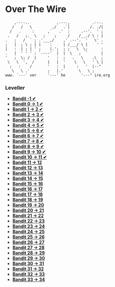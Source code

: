 # Over The Wire
```
    ,----..            ,----,          .---.
   /   /   \         ,/   .`|         /. ./|
  /   .     :      ,`   .'  :     .--'.  ' ;
 .   /   ;.  \   ;    ;     /    /__./ \ : |
.   ;   /  ` ; .'___,/    ,' .--'.  '   \' .
;   |  ; \ ; | |    :     | /___/ \ |    ' '
|   :  | ; | ' ;    |.';  ; ;   \  \;      :
.   |  ' ' ' : `----'  |  |  \   ;  `      |
'   ;  \; /  |     '   :  ;   .   \    .\  ;
 \   \  ',  /      |   |  '    \   \   ' \ |
  ;   :    /       '   :  |     :   '  |--"
   \   \ .'        ;   |.'       \   \ ;
www. `---` ver     '---' he       '---" ire.org
```

### Leveller 
- [**Bandit -1 ✔**](https://github.com/ErsaGunTosun/OverTheWire/blob/master/bandit_-1.md)
- [**Bandit  0  -> 1 ✔**](https://github.com/ErsaGunTosun/OverTheWire/blob/master/bandit_00.md)
- [**Bandit  1  -> 2 ✔**](https://github.com/ErsaGunTosun/OverTheWire/blob/master/bandit_01.md)
- [**Bandit  2  -> 3 ✔**](https://github.com/ErsaGunTosun/OverTheWire/blob/master/bandit_02.md)
- [**Bandit  3  -> 4 ✔**](https://github.com/ErsaGunTosun/OverTheWire/blob/master/bandit_03.md)
- [**Bandit  4  -> 5 ✔**](https://github.com/ErsaGunTosun/OverTheWire/blob/master/bandit_04.md)
- [**Bandit  5  -> 6 ✔**](https://github.com/ErsaGunTosun/OverTheWire/blob/master/bandit_05.md)
- [**Bandit  6  -> 7 ✔**](https://github.com/ErsaGunTosun/OverTheWire/blob/master/bandit_06.md)
- [**Bandit  7  -> 8 ✔**](https://github.com/ErsaGunTosun/OverTheWire/blob/master/bandit_07.md)
- [**Bandit  8  -> 9 ✔**](https://github.com/ErsaGunTosun/OverTheWire/blob/master/bandit_08.md)
- [**Bandit  9  -> 10 ✔**](https://github.com/ErsaGunTosun/OverTheWire/blob/master/bandit_09.md)
- [**Bandit  10 -> 11 ✔**](https://github.com/ErsaGunTosun/OverTheWire/blob/master/bandit_10.md)
- [**Bandit  11 -> 12**](#)
- [**Bandit  12 -> 13**](#)
- [**Bandit  13 -> 14**](#)
- [**Bandit  14 -> 15**](#)
- [**Bandit  15 -> 16**](#)
- [**Bandit  16 -> 17**](#)
- [**Bandit  17 -> 18**](#)
- [**Bandit  18 -> 19**](#)
- [**Bandit  19 -> 20**](#)
- [**Bandit  20 -> 21**](#)
- [**Bandit  21 -> 22**](#)
- [**Bandit  22 -> 23**](#)
- [**Bandit  23 -> 24**](#)
- [**Bandit  24 -> 25**](#)
- [**Bandit  25 -> 26**](#)
- [**Bandit  26 -> 27**](#)
- [**Bandit  27 -> 28**](#)
- [**Bandit  28 -> 29**](#)
- [**Bandit  29 -> 30**](#)
- [**Bandit  30 -> 31**](#)
- [**Bandit  31 -> 32**](#)
- [**Bandit  32 -> 33**](#)
- [**Bandit  33 -> 34**](#)



